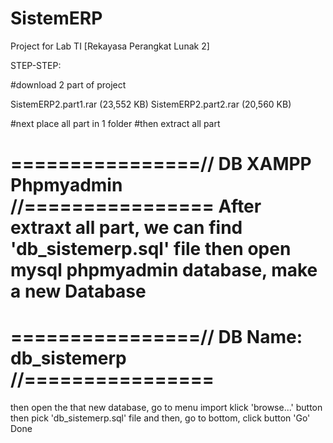 # SistemERP
Project for Lab TI [Rekayasa Perangkat Lunak 2]

STEP-STEP:

#download 2 part of project

SistemERP2.part1.rar (23,552 KB)
SistemERP2.part2.rar (20,560 KB)

#next place all part in 1 folder
#then extract all part

================// DB XAMPP Phpmyadmin //================
After extraxt all part, we can find 'db_sistemerp.sql' file
then open mysql phpmyadmin database, make a new Database
===========================================================
================// DB Name: db_sistemerp //================
===========================================================
then open the that new database, go to menu import
klick 'browse...' button
then pick 'db_sistemerp.sql' file
and then, go to bottom, click button 'Go'
Done

